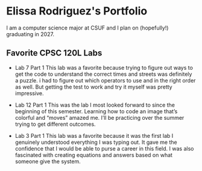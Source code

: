 
# Elissa Rodriguez's Portfolio

I am a computer science major at CSUF and I plan on (hopefully!) graduating in 2027.

##  Favorite CPSC 120L Labs

* Lab 7 Part 1
This lab was a favorite because trying to figure out ways to get the code to understand the correct times and streets was definitely a puzzle. i had to figure out which operators to use and in the right order as well. But getting the test to work and try it myself was pretty impressive. 

* Lab 12 Part 1
This was the lab I most looked forward to since the beginning of this semester. Learning how to code an image that’s colorful and “moves” amazed me. I’ll be practicing over the summer trying to get different outcomes.

* Lab 3 Part 1
This lab was a favorite because it was the first lab I genuinely understood everything I was typing out. It gave me the confidence that I would be able to purse a career in this field. I was also fascinated with creating equations and answers based on what someone give the system.